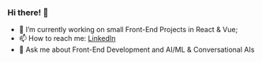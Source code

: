 ### Hi there! 👋

- 🔭 I’m currently working on small Front-End Projects in React & Vue;
- 📫 How to reach me: [LinkedIn](https://www.linkedin.com/in/marta-bento/)
- 💬 Ask me about Front-End Development and AI/ML & Conversational AIs

<!--
**MartaBento/MartaBento** is a ✨ _special_ ✨ repository because its `README.md` (this file) appears on your GitHub profile.

Here are some ideas to get you started:

- 🔭 I’m currently working on ...
- 🌱 I’m currently learning ...
- 👯 I’m looking to collaborate on ...
- 🤔 I’m looking for help with ...
- 💬 Ask me about ...
- 📫 How to reach me: ...
- 😄 Pronouns: ...
- ⚡ Fun fact: ...
-->

